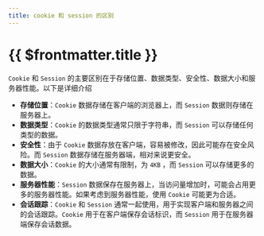 ```yaml
---
title: cookie 和 session 的区别
---
```


# {{ $frontmatter.title }}

`Cookie` 和 `Session` 的主要区别在于存储位置、数据类型、安全性、数据大小和服务器性能。以下是详细介绍

- **存储位置**：`Cookie` 数据存储在客户端的浏览器上，而 `Session` 数据则存储在服务器上。
- **数据类型**：`Cookie` 的数据类型通常只限于字符串，而 `Session` 可以存储任何类型的数据。
- **安全性**：由于 `Cookie` 数据存放在客户端，容易被修改，因此可能存在安全风险。而 `Session` 数据存储在服务器端，相对来说更安全。
- **数据大小**：`Cookie` 的大小通常有限制，为 `4KB` ，而 `Session` 可以存储更多的数据。
- **服务器性能**：`Session` 数据保存在服务器上，当访问量增加时，可能会占用更多的服务器性能。如果考虑到服务器性能，使用 `Cookie` 可能更为合适。
- **会话跟踪**：`Cookie` 和 `Session` 通常一起使用，用于实现客户端和服务器之间的会话跟踪。`Cookie` 用于在客户端保存会话标识，而 `Session` 用于在服务器端保存会话数据。
